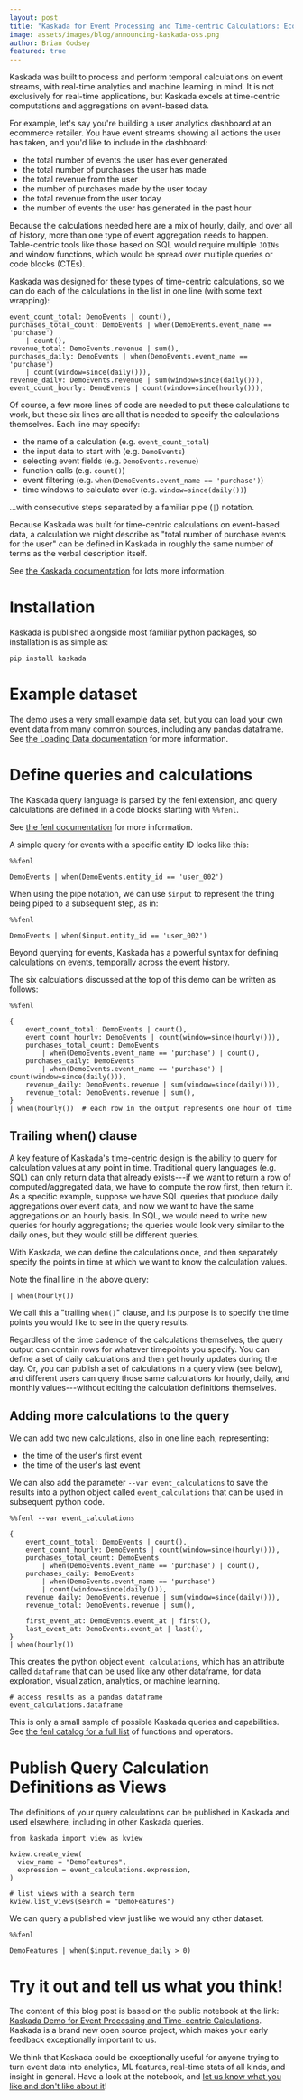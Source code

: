 ```yaml
---
layout: post
title: "Kaskada for Event Processing and Time-centric Calculations: Ecommerce and Beyond"
image: assets/images/blog/announcing-kaskada-oss.png
author: Brian Godsey
featured: true
---
```



Kaskada was built to process and perform temporal calculations on event streams,
with real-time analytics and machine learning in mind. It is not exclusively for
real-time applications, but Kaskada excels at time-centric computations and
aggregations on event-based data.

For example, let's say you're building a user analytics dashboard at an
ecommerce retailer. You have event streams showing all actions the user has
taken, and you'd like to include in the dashboard:

* the total number of events the user has ever generated
* the total number of purchases the user has made
* the total revenue from the user
* the number of purchases made by the user today
* the total revenue from the user today
* the number of events the user has generated in the past hour

Because the calculations needed here are a mix of hourly, daily, and over all of
history, more than one type of event aggregation needs to happen. Table-centric
tools like those based on SQL would require multiple `JOINs` and window functions,
which would be spread over multiple queries or code blocks (CTEs).

Kaskada was designed for these types of time-centric calculations, so we can do
each of the calculations in the list in one line (with some text wrapping):

```
event_count_total: DemoEvents | count(),
purchases_total_count: DemoEvents | when(DemoEvents.event_name == 'purchase') 
    | count(),
revenue_total: DemoEvents.revenue | sum(),
purchases_daily: DemoEvents | when(DemoEvents.event_name == 'purchase') 
    | count(window=since(daily())),
revenue_daily: DemoEvents.revenue | sum(window=since(daily())),
event_count_hourly: DemoEvents | count(window=since(hourly())),
```


Of course, a few more lines of code are needed to put these calculations to
work, but these six lines are all that is needed to specify the calculations
themselves. Each line may specify:

* the name of a calculation (e.g. `event_count_total`)
* the input data to start with (e.g. `DemoEvents`)
* selecting event fields (e.g. `DemoEvents.revenue`)
* function calls (e.g. `count()`)
* event filtering (e.g. `when(DemoEvents.event_name == 'purchase')`)
* time windows to calculate over (e.g. `window=since(daily())`)

...with consecutive steps separated by a familiar pipe (`|`) notation.

Because Kaskada was built for time-centric calculations on event-based data, a
calculation we might describe as "total number of purchase events for the user"
can be defined in Kaskada in roughly the same number of terms as the verbal
description itself.

See [the Kaskada
documentation](https://kaskada-ai.github.io/docs-site/kaskada/main/getting-started/installation.html)
for lots more information.


# Installation

Kaskada is published alongside most familiar python packages, so installation is
as simple as:

```
pip install kaskada
```


# Example dataset

The demo uses a very small example data set, but you can load your own event
data from many common sources, including any pandas dataframe. See [the Loading
Data
documentation](https://kaskada-ai.github.io/docs-site/kaskada/main/loading-data.html)
for more information. 


# Define queries and calculations

The Kaskada query language is parsed by the fenl extension, and query
calculations are defined in a code blocks starting with `%%fenl`.

See [the fenl
documentation](https://kaskada-ai.github.io/docs-site/kaskada/main/fenl/fenl-quick-start.html)
for more information.

A simple query for events with a specific entity ID looks like this:

```
%%fenl

DemoEvents | when(DemoEvents.entity_id == 'user_002')
```


When using the pipe notation, we can use `$input` to represent the thing being
piped to a subsequent step, as in:

```
%%fenl

DemoEvents | when($input.entity_id == 'user_002')
```


Beyond querying for events, Kaskada has a powerful syntax for defining
calculations on events, temporally across the event history.

The six calculations discussed at the top of this demo can be written as
follows:

```
%%fenl

{
    event_count_total: DemoEvents | count(),
    event_count_hourly: DemoEvents | count(window=since(hourly())),
    purchases_total_count: DemoEvents 
        | when(DemoEvents.event_name == 'purchase') | count(),
    purchases_daily: DemoEvents 
        | when(DemoEvents.event_name == 'purchase') | count(window=since(daily())),
    revenue_daily: DemoEvents.revenue | sum(window=since(daily())),
    revenue_total: DemoEvents.revenue | sum(),
}
| when(hourly())  # each row in the output represents one hour of time
```


## Trailing when() clause

A key feature of Kaskada's time-centric design is the ability to query for
calculation values at any point in time. Traditional query languages (e.g. SQL)
can only return data that already exists---if we want to return a row of
computed/aggregated data, we have to compute the row first, then return it. As a
specific example, suppose we have SQL queries that produce daily aggregations
over event data, and now we want to have the same aggregations on an hourly
basis. In SQL, we would need to write new queries for hourly aggregations; the
queries would look very similar to the daily ones, but they would still be
different queries.

With Kaskada, we can define the calculations once, and then separately specify
the points in time at which we want to know the calculation values.

Note the final line in the above query:

```
| when(hourly())
```

We call this a "trailing `when()`" clause, and its purpose is to specify the time
points you would like to see in the query results.

Regardless of the time cadence of the calculations themselves, the query output
can contain rows for whatever timepoints you specify. You can define a set of
daily calculations and then get hourly updates during the day. Or, you can
publish a set of calculations in a query view (see below), and different users
can query those same calculations for hourly, daily, and monthly
values---without editing the calculation definitions themselves.


## Adding more calculations to the query

We can add two new calculations, also in one line each, representing:

* the time of the user's first event
* the time of the user's last event

We can also add the parameter `--var event_calculations` to save the results
into a python object called `event_calculations` that can be used in subsequent
python code.


```
%%fenl --var event_calculations

{
    event_count_total: DemoEvents | count(),
    event_count_hourly: DemoEvents | count(window=since(hourly())),
    purchases_total_count: DemoEvents 
        | when(DemoEvents.event_name == 'purchase') | count(),
    purchases_daily: DemoEvents 
        | when(DemoEvents.event_name == 'purchase') 
        | count(window=since(daily())),
    revenue_daily: DemoEvents.revenue | sum(window=since(daily())),
    revenue_total: DemoEvents.revenue | sum(),
    
    first_event_at: DemoEvents.event_at | first(),
    last_event_at: DemoEvents.event_at | last(),
}
| when(hourly())
```


This creates the python object `event_calculations`, which has an attribute
called `dataframe` that can be used like any other dataframe, for data
exploration, visualization, analytics, or machine learning.

```
# access results as a pandas dataframe
event_calculations.dataframe
```


This is only a small sample of possible Kaskada queries and capabilities. See
[the fenl catalog for a full
list](https://kaskada-ai.github.io/docs-site/kaskada/main/fenl/catalog.html) of
functions and operators.


# Publish Query Calculation Definitions as Views

The definitions of your query calculations can be published in Kaskada and used
elsewhere, including in other Kaskada queries.

```
from kaskada import view as kview

kview.create_view(
  view_name = "DemoFeatures", 
  expression = event_calculations.expression,
)

# list views with a search term
kview.list_views(search = "DemoFeatures")
```

We can query a published view just like we would any other dataset.

```
%%fenl

DemoFeatures | when($input.revenue_daily > 0)
```

# Try it out and tell us what you think!

The content of this blog post is based on the public notebook at the link:
[Kaskada Demo for Event Processing and Time-centric
Calculations](https://github.com/kaskada-ai/kaskada/blob/main/examples/Kaskada%20Demo%20for%20Event%20Processing%20and%20Time-centric%20Calculations.ipynb).
Kaskada is a brand new open source project, which makes your early feedback
exceptionally important to us. 

We think that Kaskada could be exceptionally useful for anyone trying to turn
event data into analytics, ML features, real-time stats of all kinds, and
insight in general. Have a look at the notebook, and [let us know what you like
and don't like about it](https://github.com/kaskada-ai/kaskada/discussions)!

